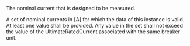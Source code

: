 The nominal current that is designed to be measured.

A set of nominal currents in [A] for which the data of this instance is valid. At least one value shall be provided. Any value in the set shall not exceed the value of the UltimateRatedCurrent associated with the same breaker unit.
